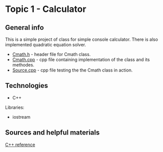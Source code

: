 # Topic 1 - Calculator
## General info
This is a simple project of class for simple console calculator. There is also implemented quadratic equation solver.

* [Cmath.h](https://github.com/SSketcher/Objective_Programming---College/blob/main/Topic_1/Cmath.h) - header file for Cmath class.
* [Cmath.cpp](https://github.com/SSketcher/Objective_Programming---College/blob/main/Topic_1/Cmath.cpp) - cpp file containing implementation of the class and its methodes.
* [Source.cpp](https://github.com/SSketcher/Objective_Programming---College/blob/main/Topic_1/Source.cpp) - cpp file testing the the Cmath class in action.

## Technologies
* C++

Libraries:
* iostream

## Sources and helpful materials
[C++ reference](https://en.cppreference.com/w/)
